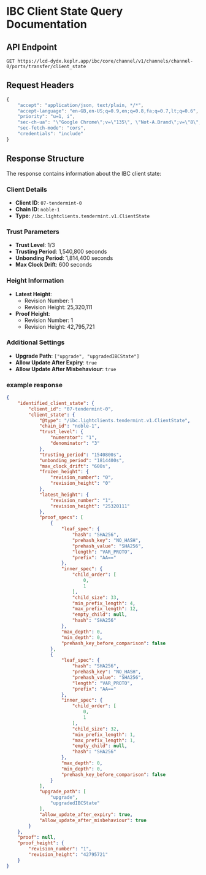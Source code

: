 # IBC Client State Query Documentation

## API Endpoint
```
GET https://lcd-dydx.keplr.app/ibc/core/channel/v1/channels/channel-0/ports/transfer/client_state
```

## Request Headers
```javascript
{
    "accept": "application/json, text/plain, */*",
    "accept-language": "en-GB,en-US;q=0.9,en;q=0.8,fa;q=0.7,lt;q=0.6",
    "priority": "u=1, i",
    "sec-ch-ua": "\"Google Chrome\";v=\"135\", \"Not-A.Brand\";v=\"8\", \"Chromium\";v=\"135\"",
    "sec-fetch-mode": "cors",
    "credentials": "include"
}
```

## Response Structure
The response contains information about the IBC client state:

### Client Details
- **Client ID**: `07-tendermint-0`
- **Chain ID**: `noble-1`
- **Type**: `/ibc.lightclients.tendermint.v1.ClientState`

### Trust Parameters
- **Trust Level**: 1/3
- **Trusting Period**: 1,540,800 seconds
- **Unbonding Period**: 1,814,400 seconds
- **Max Clock Drift**: 600 seconds

### Height Information
- **Latest Height**: 
    - Revision Number: 1
    - Revision Height: 25,320,111
- **Proof Height**:
    - Revision Number: 1
    - Revision Height: 42,795,721

### Additional Settings
- **Upgrade Path**: `["upgrade", "upgradedIBCState"]`
- **Allow Update After Expiry**: `true`
- **Allow Update After Misbehaviour**: `true`


### example response
```json
{
    "identified_client_state": {
        "client_id": "07-tendermint-0",
        "client_state": {
            "@type": "/ibc.lightclients.tendermint.v1.ClientState",
            "chain_id": "noble-1",
            "trust_level": {
                "numerator": "1",
                "denominator": "3"
            },
            "trusting_period": "1540800s",
            "unbonding_period": "1814400s",
            "max_clock_drift": "600s",
            "frozen_height": {
                "revision_number": "0",
                "revision_height": "0"
            },
            "latest_height": {
                "revision_number": "1",
                "revision_height": "25320111"
            },
            "proof_specs": [
                {
                    "leaf_spec": {
                        "hash": "SHA256",
                        "prehash_key": "NO_HASH",
                        "prehash_value": "SHA256",
                        "length": "VAR_PROTO",
                        "prefix": "AA=="
                    },
                    "inner_spec": {
                        "child_order": [
                            0,
                            1
                        ],
                        "child_size": 33,
                        "min_prefix_length": 4,
                        "max_prefix_length": 12,
                        "empty_child": null,
                        "hash": "SHA256"
                    },
                    "max_depth": 0,
                    "min_depth": 0,
                    "prehash_key_before_comparison": false
                },
                {
                    "leaf_spec": {
                        "hash": "SHA256",
                        "prehash_key": "NO_HASH",
                        "prehash_value": "SHA256",
                        "length": "VAR_PROTO",
                        "prefix": "AA=="
                    },
                    "inner_spec": {
                        "child_order": [
                            0,
                            1
                        ],
                        "child_size": 32,
                        "min_prefix_length": 1,
                        "max_prefix_length": 1,
                        "empty_child": null,
                        "hash": "SHA256"
                    },
                    "max_depth": 0,
                    "min_depth": 0,
                    "prehash_key_before_comparison": false
                }
            ],
            "upgrade_path": [
                "upgrade",
                "upgradedIBCState"
            ],
            "allow_update_after_expiry": true,
            "allow_update_after_misbehaviour": true
        }
    },
    "proof": null,
    "proof_height": {
        "revision_number": "1",
        "revision_height": "42795721"
    }
}
```